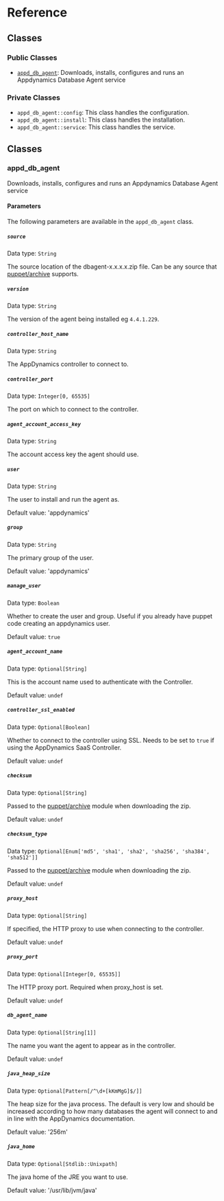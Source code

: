 # Reference

## Classes
### Public Classes
* [`appd_db_agent`](#appd_db_agent): Downloads, installs, configures and runs an Appdynamics Database Agent service
### Private Classes
* `appd_db_agent::config`: This class handles the configuration.
* `appd_db_agent::install`: This class handles the installation.
* `appd_db_agent::service`: This class handles the service.
## Classes

### appd_db_agent

Downloads, installs, configures and runs an Appdynamics Database Agent service


#### Parameters

The following parameters are available in the `appd_db_agent` class.

##### `source`

Data type: `String`

The source location of the dbagent-x.x.x.x.zip file.  Can be any source that [puppet/archive](https://forge.puppet.com/puppet/archive) supports.

##### `version`

Data type: `String`

The version of the agent being installed eg `4.4.1.229`.

##### `controller_host_name`

Data type: `String`

The AppDynamics controller to connect to.

##### `controller_port`

Data type: `Integer[0, 65535]`

The port on which to connect to the controller.

##### `agent_account_access_key`

Data type: `String`

The account access key the agent should use.

##### `user`

Data type: `String`

The user to install and run the agent as.

Default value: 'appdynamics'

##### `group`

Data type: `String`

The primary group of the user.

Default value: 'appdynamics'

##### `manage_user`

Data type: `Boolean`

Whether to create the user and group.  Useful if you already have puppet code creating an appdynamics user.

Default value: `true`

##### `agent_account_name`

Data type: `Optional[String]`

This is the account name used to authenticate with the Controller.

Default value: `undef`

##### `controller_ssl_enabled`

Data type: `Optional[Boolean]`

Whether to connect to the controller using SSL.  Needs to be set to `true` if using the AppDynamics SaaS Controller.

Default value: `undef`

##### `checksum`

Data type: `Optional[String]`

Passed to the [puppet/archive](https://forge.puppet.com/puppet/archive) module when downloading the zip.

Default value: `undef`

##### `checksum_type`

Data type: `Optional[Enum['md5', 'sha1', 'sha2', 'sha256', 'sha384', 'sha512']]`

Passed to the [puppet/archive](https://forge.puppet.com/puppet/archive) module when downloading the zip.

Default value: `undef`

##### `proxy_host`

Data type: `Optional[String]`

If specified, the HTTP proxy to use when connecting to the controller.

Default value: `undef`

##### `proxy_port`

Data type: `Optional[Integer[0, 65535]]`

The HTTP proxy port.  Required when proxy_host is set.

Default value: `undef`

##### `db_agent_name`

Data type: `Optional[String[1]]`

The name you want the agent to appear as in the controller.

Default value: `undef`

##### `java_heap_size`

Data type: `Optional[Pattern[/^\d+[kKmMgG]$/]]`

The heap size for the java process.  The default is very low and should be increased according to how many databases the agent will connect to and in line with the AppDynamics documentation.

Default value: '256m'

##### `java_home`

Data type: `Optional[Stdlib::Unixpath]`

The java home of the JRE you want to use.

Default value: '/usr/lib/jvm/java'


